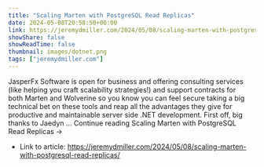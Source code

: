 ```yaml
---
title: "Scaling Marten with PostgreSQL Read Replicas"
date: 2024-05-08T20:58:50+00:00
link: https://jeremydmiller.com/2024/05/08/scaling-marten-with-postgresql-read-replicas/
showShare: false
showReadTime: false
thumbnail: images/dotnet.png
tags: ["jeremydmiller.com"]
---
```

JasperFx Software is open for business and offering consulting services (like helping you craft scalability strategies!) and support contracts for both Marten and Wolverine so you know you can feel secure taking a big technical bet on these tools and reap all the advantages they give for productive and maintainable server side .NET development. First off, big thanks to Jaedyn … Continue reading Scaling Marten with PostgreSQL Read Replicas →

- Link to article: https://jeremydmiller.com/2024/05/08/scaling-marten-with-postgresql-read-replicas/